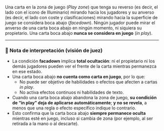 Una carta en la zona de juego (_Play zone_) que tenga su reverso (es decir, el lado con el icono de Illuminario) mirando hacia los jugadores y su anverso (es decir, el lado con coste y clasificaciones) mirando hacia la superficie de juego se considera boca abajo (_facedown_). Ningún jugador puede mirar el anverso de una carta boca abajo en ningún momento, ni siquiera su propietario. Una carta boca abajo **nunca se considera en juego** (_in play_).

---
### 🧾 **Nota de interpretación (visión de juez)**
- La condición **facadown** implica **total ocultación**: ni el propietario ni los demás jugadores pueden ver el frente de la carta mientras permanezca en ese estado. 
- Una carta boca abajo **no cuenta como carta en juego**, por lo que:
    - No puede ser objetivo de habilidades o efectos que afecten a cartas _in play_.
    - No activa efectos continuos ni habilidades de texto.        
- Cuando una carta boca abajo abandona la zona de juego, **su condición de “in play” deja de aplicarse automáticamente**; **y no se revela**, a menos que una regla o efecto específico indique lo contrario.
- Esto confirma que la carta boca abajo **siempre permanece oculta** mientras esté en juego, incluso si cambia de zona (por ejemplo, al ser retirada a la mano o al descarte).